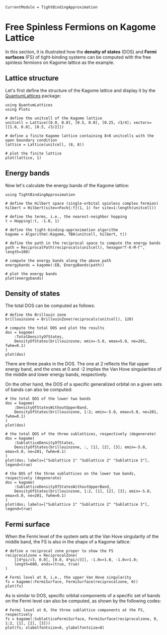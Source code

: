 ```@meta
CurrentModule = TightBindingApproximation
```

# Free Spinless Fermions on Kagome Lattice

In this section, it is illustrated how the **density of states** (DOS) and **Fermi surfaces** (FS) of tight-binding systems can be computed with the free spinless fermions on Kagome lattice as the example.

## Lattice structure

Let's first define the structure of the Kagome lattice and display it by the [QuantumLattices](https://github.com/Quantum-Many-Body/QuantumLattices.jl) package:

```@example kagome
using QuantumLattices
using Plots

# define the unitcell of the Kagome lattice
unitcell = Lattice([0.0, 0.0], [0.5, 0.0], [0.25, √3/4]; vectors=[[1.0, 0.0], [0.5, √3/2]])

# define a finite Kagome lattice containing 8×8 unitcells with the open boundary condition
lattice = Lattice(unitcell, (8, 8))

# plot the finite lattice
plot(lattice, 1)
```

## Energy bands

Now let's calculate the energy bands of the Kagome lattice:

```@example kagome
using TightBindingApproximation

# define the Hilbert space (single-orbital spinless complex fermion)
hilbert = Hilbert(site=>Fock{:f}(1, 1) for site=1:length(unitcell))

# define the terms, i.e., the nearest-neighbor hopping
t = Hopping(:t, -1.0, 1)

# define the tight-binding-approximation algorithm
kagome = Algorithm(:Kagome, TBA(unitcell, hilbert, t))

# define the path in the reciprocal space to compute the energy bands
path = ReciprocalPath(reciprocals(unitcell), hexagon"Γ-K-M-Γ", length=100)

# compute the energy bands along the above path
energybands = kagome(:EB, EnergyBands(path))

# plot the energy bands
plot(energybands)
```

## Density of states

The total DOS can be computed as follows:

```@example kagome
# define the Brillouin zone
brillouinzone = BrillouinZone(reciprocals(unitcell), 120)

# compute the total DOS and plot the results
dos = kagome(
    :TotalDensityOfStates,
    DensityOfStates(brillouinzone; emin=-5.0, emax=5.0, ne=201, fwhm=0.1)
)
plot(dos)
```
There are three peaks in the DOS. The one at 2 reflects the flat upper energy band, and the ones at 0 and -2 implies the Van Hove singularities of the middle and lower energy bands, respectively.

On the other hand, the DOS of a specific generalized orbital on a given sets of bands can also be computed:

```@example kagome
# the total DOS of the lower two bands
dos = kagome(
    :DensityOfStatesWithoutUpperBand,
    DensityOfStates(brillouinzone, 1:2; emin=-5.0, emax=5.0, ne=201, fwhm=0.1)
)
plot(dos)
```

```@example kagome
# the total DOS of the three sublattices, respectively (degenerate)
dos = kagome(
    :SublatticeDensityOfStates,
    DensityOfStates(brillouinzone, :, [1], [2], [3]; emin=-5.0, emax=5.0, ne=201, fwhm=0.1)
)
plot(dos; labels=["Sublattice 1" "Sublattice 2" "Sublattice 3"], legend=true)
```

```@example kagome
# the DOS of the three sublattices on the lower two bands, respectively (degenerate)
dos = kagome(
    :SublatticeDensityOfStatesWithoutUpperBand,
    DensityOfStates(brillouinzone, 1:2, [1], [2], [3]; emin=-5.0, emax=5.0, ne=201, fwhm=0.1)
)
plot(dos; labels=["Sublattice 1" "Sublattice 2" "Sublattice 3"], legend=true)
```

## Fermi surface

When the Fermi level of the system sets at the Van Hove singularity of the middle band, the FS is also in the shape of a Kagome lattice:

```@example kagome
# define a reciprocal zone proper to show the FS
reciprocalzone = ReciprocalZone(
    [[4*pi/√3, 0.0], [0.0, 4*pi/√3]], -1.0=>1.0, -1.0=>1.0;
    length=600, ends=(true, true)
)

# Fermi level at 0, i.e., the upper Van Hove singularity
fs = kagome(:FermiSurface, FermiSurface(reciprocalzone, 0))
plot(fs)
```

As is similar to DOS, specific orbital components of a specific set of bands on the Fermi level can also be computed, as shown by the following codes:

```@example kagome
# Fermi level at 0, the three sublattice components at the FS, respectively
fs = kagome(:SublatticeFermiSurface, FermiSurface(reciprocalzone, 0, 1:2, [1], [2], [3]))
plot(fs; xlabelfontsize=8, ylabelfontsize=8)
```
